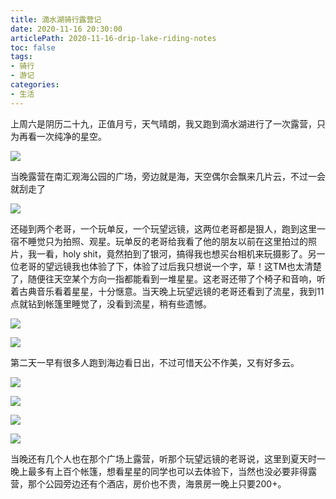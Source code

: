 ```yaml
---
title: 滴水湖骑行露营记
date: 2020-11-16 20:30:00
articlePath: 2020-11-16-drip-lake-riding-notes
toc: false
tags: 
- 骑行 
- 游记
categories:
- 生活 
---
```


上周六是阴历二十九，正值月亏，天气晴朗，我又跑到滴水湖进行了一次露营，只为再看一次纯净的星空。

[![](https://s3.ax1x.com/2020/11/17/DZqBcD.md.jpg)](https://imgchr.com/i/DZqBcD)

当晚露营在南汇观海公园的广场，旁边就是海，天空偶尔会飘来几片云，不过一会就刮走了

[![](https://s3.ax1x.com/2020/11/17/DZ6vee.md.jpg)](https://imgchr.com/i/DZ6vee)

还碰到两个老哥，一个玩单反，一个玩望远镜，这两位老哥都是狠人，跑到这里一宿不睡觉只为拍照、观星。玩单反的老哥给我看了他的朋友以前在这里拍过的照片，我一看，holy shit，竟然拍到了银河，搞得我也想买台相机来玩摄影了。另一位老哥的望远镜我也体验了下，体验了过后我只想说一个字，草！这TM也太清楚了，随便往天空某个方向一指都能看到一堆星星。这老哥还带了个椅子和音响，听着古典音乐看着星星，十分惬意。当天晚上玩望远镜的老哥还看到了流星，我到11点就钻到帐篷里睡觉了，没看到流星，稍有些遗憾。

[![](https://s3.ax1x.com/2020/11/17/DZcCWt.md.jpg)](https://imgchr.com/i/DZcCWt)

[![](https://s3.ax1x.com/2020/11/17/DZcuYn.md.jpg)](https://imgchr.com/i/DZcuYn)

第二天一早有很多人跑到海边看日出，不过可惜天公不作美，又有好多云。

[![](https://s3.ax1x.com/2020/11/17/DZ6zod.md.jpg)](https://imgchr.com/i/DZ6zod)

[![](https://s3.ax1x.com/2020/11/17/DZcRfI.md.jpg)](https://imgchr.com/i/DZcRfI)

[![](https://s3.ax1x.com/2020/11/17/DZcfpt.md.jpg)](https://imgchr.com/i/DZcfpt)

[![](https://s3.ax1x.com/2020/11/17/DZcbkj.md.jpg)](https://imgchr.com/i/DZcbkj)

当晚还有几个人也在那个广场上露营，听那个玩望远镜的老哥说，这里到夏天时一晚上最多有上百个帐篷，想看星星的同学也可以去体验下，当然也没必要非得露营，那个公园旁边还有个酒店，房价也不贵，海景房一晚上只要200+。








